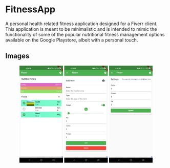 # FitnessApp

A personal health related fitness application designed for a Fiverr client. This application is meant to be minimalistic and is intended to mimic the functionality of some of the popular nutritional fitness management options available on the Google Playstore, albeit with a personal touch.

## Images
<p align="middle" float="left">
  <img src="images/img3.jpg" width="27%" />
  <img src="images/img1.jpg" width="27%" /> 
  <img src="images/img2.jpg" width="27%" />
</p
